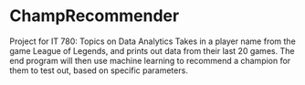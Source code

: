 # ChampRecommender
Project for IT 780: Topics on Data Analytics
Takes in a player name from the game League of Legends, and prints out data from
their last 20 games. The end program will then use machine learning to recommend
a champion for them to test out, based on specific parameters.
